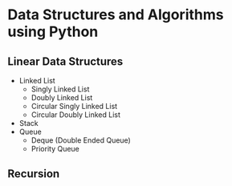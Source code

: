 ﻿# Data Structures and Algorithms using Python

## Linear Data Structures
  - Linked List
    - Singly Linked List
    - Doubly Linked List
    - Circular Singly Linked List
    - Circular Doubly Linked List
  - Stack
  - Queue
    - Deque (Double Ended Queue)
    - Priority Queue

## Recursion